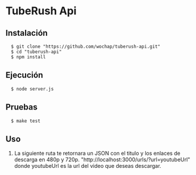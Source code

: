 # TubeRush Api


## Instalación

```shell
  $ git clone "https://github.com/wochap/tuberush-api.git"
  $ cd "tuberush-api"
  $ npm install
```

## Ejecución

```shell
  $ node server.js
```

## Pruebas

```shell
  $ make test
```

## Uso
1. La siguiente ruta te retornara un JSON con el titulo y los enlaces de descarga en 480p y 720p. "http://localhost:3000/urls/?url=youtubeUrl" donde youtubeUrl es la url del video que deseas descargar.

